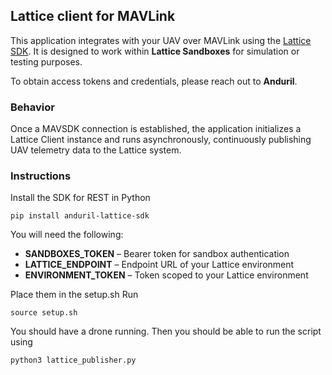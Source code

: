 ## Lattice client for MAVLink
This application integrates with your UAV over MAVLink using the [Lattice SDK](https://www.anduril.com/lattice-sdk/). It is designed to work within **Lattice Sandboxes** for simulation or testing purposes.

To obtain access tokens and credentials, please reach out to **Anduril**.

### Behavior
Once a MAVSDK connection is established, the application initializes a Lattice Client instance and runs asynchronously, continuously publishing UAV telemetry data to the Lattice system.

### Instructions
Install the SDK for REST in Python
```
pip install anduril-lattice-sdk
```

You will need the following:
- **SANDBOXES_TOKEN** – Bearer token for sandbox authentication
- **LATTICE_ENDPOINT** – Endpoint URL of your Lattice environment
- **ENVIRONMENT_TOKEN** – Token scoped to your Lattice environment


Place them in the setup.sh
Run
```
source setup.sh
```
You should have a drone running.
Then you should be able to run the script using
```
python3 lattice_publisher.py 
```
